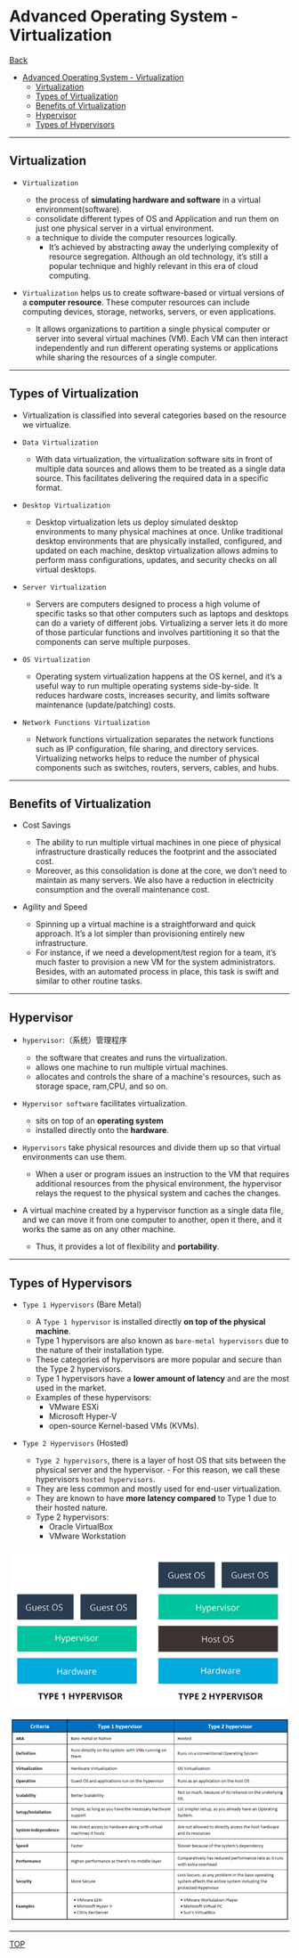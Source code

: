 # Advanced Operating System - Virtualization

[Back](../index.md)

- [Advanced Operating System - Virtualization](#advanced-operating-system---virtualization)
  - [Virtualization](#virtualization)
  - [Types of Virtualization](#types-of-virtualization)
  - [Benefits of Virtualization](#benefits-of-virtualization)
  - [Hypervisor](#hypervisor)
  - [Types of Hypervisors](#types-of-hypervisors)

---

## Virtualization

- `Virtualization`

  - the process of **simulating hardware and software** in a virtual environment(software).
  - consolidate different types of OS and Application and run them on just one physical server in a virtual environment.
  - a technique to divide the computer resources logically.
    - It’s achieved by abstracting away the underlying complexity of resource segregation. Although an old technology, it’s still a popular technique and highly relevant in this era of cloud computing.

- `Virtualization` helps us to create software-based or virtual versions of a **computer resource**. These computer resources can include computing devices, storage, networks, servers, or even applications.

  - It allows organizations to partition a single physical computer or server into several virtual machines (VM). Each VM can then interact independently and run different operating systems or applications while sharing the resources of a single computer.

---

## Types of Virtualization

- Virtualization is classified into several categories based on the resource we virtualize.

- `Data Virtualization`

  - With data virtualization, the virtualization software sits in front of multiple data sources and allows them to be treated as a single data source. This facilitates delivering the required data in a specific format.

- `Desktop Virtualization`

  - Desktop virtualization lets us deploy simulated desktop environments to many physical machines at once. Unlike traditional desktop environments that are physically installed, configured, and updated on each machine, desktop virtualization allows admins to perform mass configurations, updates, and security checks on all virtual desktops.

- `Server Virtualization`

  - Servers are computers designed to process a high volume of specific tasks so that other computers such as laptops and desktops can do a variety of different jobs. Virtualizing a server lets it do more of those particular functions and involves partitioning it so that the components can serve multiple purposes.

- `OS Virtualization`

  - Operating system virtualization happens at the OS kernel, and it’s a useful way to run multiple operating systems side-by-side. It reduces hardware costs, increases security, and limits software maintenance (update/patching) costs.

- `Network Functions Virtualization`
  - Network functions virtualization separates the network functions such as IP configuration, file sharing, and directory services. Virtualizing networks helps to reduce the number of physical components such as switches, routers, servers, cables, and hubs.

---

## Benefits of Virtualization

- Cost Savings

  - The ability to run multiple virtual machines in one piece of physical infrastructure drastically reduces the footprint and the associated cost.
  - Moreover, as this consolidation is done at the core, we don’t need to maintain as many servers. We also have a reduction in electricity consumption and the overall maintenance cost.

- Agility and Speed
  - Spinning up a virtual machine is a straightforward and quick approach. It’s a lot simpler than provisioning entirely new infrastructure.
  - For instance, if we need a development/test region for a team, it’s much faster to provision a new VM for the system administrators. Besides, with an automated process in place, this task is swift and similar to other routine tasks.

---

## Hypervisor

- `hypervisor`:（系统）管理程序

  - the software that creates and runs the virtualization.
  - allows one machine to run multiple virtual machines.
  - allocates and controls the share of a machine's resources, such as storage space, ram,CPU, and so on.

- `Hypervisor software` facilitates virtualization.
  - sits on top of an **operating system**
  - installed directly onto the **hardware**.
- `Hypervisors` take physical resources and divide them up so that virtual environments can use them.

  - When a user or program issues an instruction to the VM that requires additional resources from the physical environment, the hypervisor relays the request to the physical system and caches the changes.

- A virtual machine created by a hypervisor function as a single data file, and we can move it from one computer to another, open it there, and it works the same as on any other machine.
  - Thus, it provides a lot of flexibility and **portability**.

---

## Types of Hypervisors

- `Type 1 Hypervisors` (Bare Metal)

  - A `Type 1 hypervisor` is installed directly **on top of the physical machine**.
  - Type 1 hypervisors are also known as `bare-metal hypervisors` due to the nature of their installation type.
  - These categories of hypervisors are more popular and secure than the Type 2 hypervisors.
  - Type 1 hypervisors have a **lower amount of latency** and are the most used in the market.
  - Examples of these hypervisors:
    - VMware ESXi
    - Microsoft Hyper-V
    - open-source Kernel-based VMs (KVMs).

- `Type 2 Hypervisors` (Hosted)
  - `Type 2 hypervisors`, there is a layer of host OS that sits between the physical server and the hypervisor. - For this reason, we call these hypervisors `hosted hypervisors`.
  - They are less common and mostly used for end-user virtualization.
  - They are known to have **more latency compared** to Type 1 due to their hosted nature.
  - Type 2 hypervisors:
    - Oracle VirtualBox
    - VMware Workstation

![type](./pic/hypervisor_type01.png)

![type](./pic/hypervisor_type02.png)

---

[TOP](#advanced-operating-system---virtualization)
